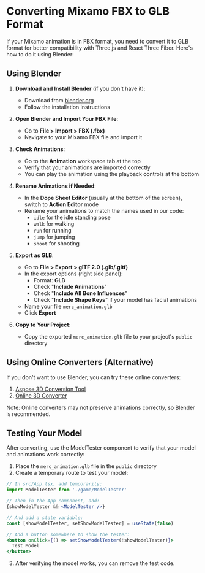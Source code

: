 # Converting Mixamo FBX to GLB Format

If your Mixamo animation is in FBX format, you need to convert it to GLB format for better compatibility with Three.js and React Three Fiber. Here's how to do it using Blender:

## Using Blender

1. **Download and Install Blender** (if you don't have it):
   - Download from [blender.org](https://www.blender.org/download/)
   - Follow the installation instructions

2. **Open Blender and Import Your FBX File**:
   - Go to **File > Import > FBX (.fbx)**
   - Navigate to your Mixamo FBX file and import it

3. **Check Animations**:
   - Go to the **Animation** workspace tab at the top
   - Verify that your animations are imported correctly
   - You can play the animation using the playback controls at the bottom

4. **Rename Animations if Needed**:
   - In the **Dope Sheet Editor** (usually at the bottom of the screen), switch to **Action Editor** mode
   - Rename your animations to match the names used in our code:
     - `idle` for the idle standing pose
     - `walk` for walking
     - `run` for running
     - `jump` for jumping
     - `shoot` for shooting

5. **Export as GLB**:
   - Go to **File > Export > glTF 2.0 (.glb/.gltf)**
   - In the export options (right side panel):
     - Format: **GLB**
     - Check "**Include Animations**"
     - Check "**Include All Bone Influences**"
     - Check "**Include Shape Keys**" if your model has facial animations
   - Name your file `merc_animation.glb`
   - Click **Export**

6. **Copy to Your Project**:
   - Copy the exported `merc_animation.glb` file to your project's `public` directory

## Using Online Converters (Alternative)

If you don't want to use Blender, you can try these online converters:

1. [Aspose 3D Conversion Tool](https://products.aspose.app/3d/conversion/fbx-to-glb)
2. [Online 3D Converter](https://www.online-convert.com/3d-model-converter)

Note: Online converters may not preserve animations correctly, so Blender is recommended.

## Testing Your Model

After converting, use the ModelTester component to verify that your model and animations work correctly:

1. Place the `merc_animation.glb` file in the `public` directory
2. Create a temporary route to test your model:

```jsx
// In src/App.tsx, add temporarily:
import ModelTester from './game/ModelTester'

// Then in the App component, add:
{showModelTester && <ModelTester />}

// And add a state variable:
const [showModelTester, setShowModelTester] = useState(false)

// Add a button somewhere to show the tester:
<button onClick={() => setShowModelTester(!showModelTester)}>
  Test Model
</button>
```

3. After verifying the model works, you can remove the test code. 